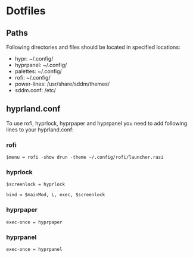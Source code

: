 # Dotfiles
## Paths
Following directories and files should be located in specified locations:
- hypr: ~/.config/
- hyprpanel: ~/.config/
- palettes: ~/.config/
- rofi: ~/.config/
- power-lines: /usr/share/sddm/themes/
- sddm.conf: /etc/
## hyprland.conf
To use rofi, hyprlock, hyprpaper and hyprpanel you need to add following lines to your hyprland.conf:
### rofi
```
$menu = rofi -show drun -theme ~/.config/rofi/launcher.rasi
```
### hyprlock
```
$screenlock = hyprlock

bind = $mainMod, L, exec, $screenlock
```
### hyprpaper
```
exec-once = hyprpaper
```
### hyprpanel
```
exec-once = hyprpanel
```
